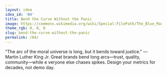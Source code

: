 ```yaml
---
layout: idea
idea_id: '04'
title: Bend the Curve Without the Panic
image: https://commons.wikimedia.org/wiki/Special:FilePath/The_Blue_Marble.jpg
theme_rgb: 0, 0, 0
slug: bend-the-curve-without-the-panic
permalink: /04/
---
```


"The arc of the moral universe is long, but it bends toward justice." — Martin
 Luther King Jr. Great brands bend long arcs—trust, quality, community—while e
veryone else chases spikes. Design your metrics for decades, not demo day.

